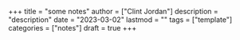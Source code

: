 +++
title = "some notes"
author = ["Clint Jordan"]
description = "description"
date = "2023-03-02"
lastmod = ""
tags = ["template"]
categories = ["notes"]
draft = true
+++


